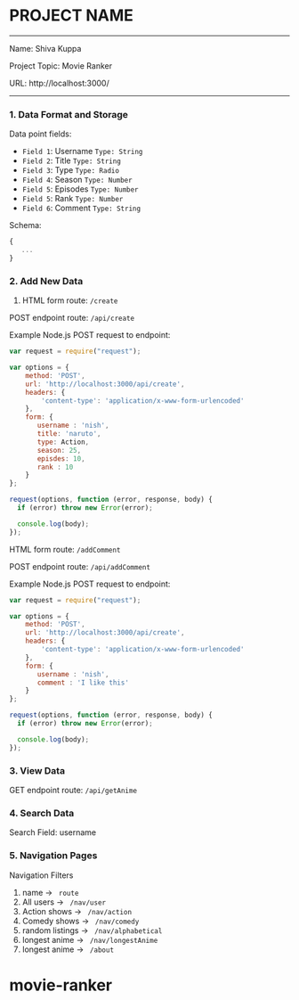 
# PROJECT NAME

---

Name: Shiva Kuppa

Project Topic: Movie Ranker

URL: http://localhost:3000/

---


### 1. Data Format and Storage

Data point fields:
- `Field 1`:     Username       `Type: String`
- `Field 2`:     Title          `Type: String`
- `Field 3`:     Type           `Type: Radio`
- `Field 4`:     Season         `Type: Number`
- `Field 5`:     Episodes       `Type: Number`
- `Field 5`:     Rank           `Type: Number`
- `Field 6`:     Comment        `Type: String`

Schema: 
```javascript
{
   ...
}
```

### 2. Add New Data

1. HTML form route: `/create`

POST endpoint route: `/api/create`

Example Node.js POST request to endpoint: 
```javascript
var request = require("request");

var options = { 
    method: 'POST',
    url: 'http://localhost:3000/api/create',
    headers: { 
        'content-type': 'application/x-www-form-urlencoded' 
    },
    form: { 
       username : 'nish',
       title: 'naruto',
       type: Action,
       season: 25,
       episdes: 10,
       rank : 10
    } 
};

request(options, function (error, response, body) {
  if (error) throw new Error(error);

  console.log(body);
});
```

HTML form route: `/addComment`

POST endpoint route: `/api/addComment`

Example Node.js POST request to endpoint: 
```javascript
var request = require("request");

var options = { 
    method: 'POST',
    url: 'http://localhost:3000/api/create',
    headers: { 
        'content-type': 'application/x-www-form-urlencoded' 
    },
    form: { 
       username : 'nish',
       comment : 'I like this'
    } 
};

request(options, function (error, response, body) {
  if (error) throw new Error(error);

  console.log(body);
});
```

### 3. View Data

GET endpoint route: `/api/getAnime`

### 4. Search Data

Search Field: username

### 5. Navigation Pages

Navigation Filters
1. name -> `  route  `
2. All users -> `  /nav/user  `
3. Action shows -> `  /nav/action  `
4. Comedy shows -> `  /nav/comedy  `
5. random listings -> `  /nav/alphabetical  `
6. longest anime -> `  /nav/longestAnime   `
7. longest anime -> `  /about   `

# movie-ranker
